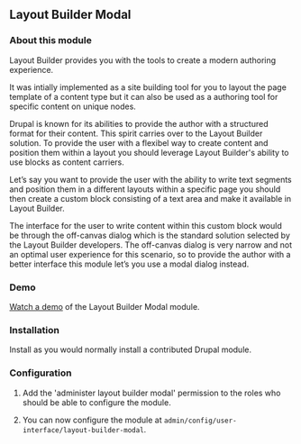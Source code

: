 Layout Builder Modal
--------------------

### About this module

Layout Builder provides you with the tools to create a modern authoring experience.

It was intially implemented as a site building tool for you to layout the page template of a content type but it can also be used as a authoring tool for specific content on unique nodes.

Drupal is known for its abilities to provide the author with a structured format for their content. This spirit carries over to the Layout Builder solution. To provide the user with a flexibel way to create content and position them within a layout you should leverage Layout Builder's ability to use blocks as content carriers.

Let’s say you want to provide the user with the ability to write text segments and position them in a different layouts within a specific page you should then create a custom block consisting of a text area and make it available in Layout Builder.

The interface for the user to write content within this custom block would be through the off-canvas dialog which is the standard solution selected by the Layout Builder developers. The off-canvas dialog is very narrow and not an optimal user experience for this scenario, so to provide the author with a better interface this module let’s you use a modal dialog instead.

### Demo

[Watch a demo](https://www.youtube.com/watch?v=1cZuQAevJeY) of the Layout Builder Modal module.

### Installation

Install as you would normally install a contributed Drupal module.

### Configuration

1. Add the 'administer layout builder modal' permission to the roles who should be able to configure the module.

2. You can now configure the module at `admin/config/user-interface/layout-builder-modal`.
